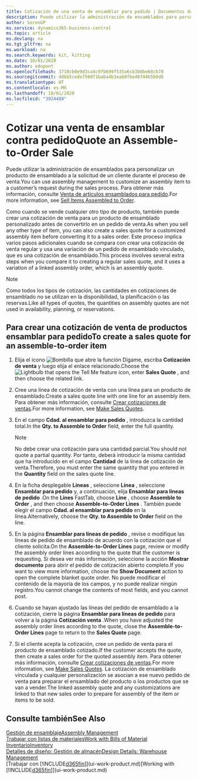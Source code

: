 ```yaml
---
title: Cotización de una venta de ensamblar para pedido | Documentos de Microsoft
description: Puede utilizar la administración de ensamblados para personalizar un producto de ensamblado a la solicitud de un cliente durante el proceso de venta.
author: SorenGP
ms.service: dynamics365-business-central
ms.topic: article
ms.devlang: na
ms.tgt_pltfrm: na
ms.workload: na
ms.search.keywords: kit, kitting
ms.date: 10/01/2020
ms.author: edupont
ms.openlocfilehash: 3710cb0e9d3ca4c9fb699f535a6cb3b0be68cb78
ms.sourcegitcommit: ddbb5cede750df1baba4b3eab8fbed6744b5b9d6
ms.translationtype: HT
ms.contentlocale: es-MX
ms.lasthandoff: 10/01/2020
ms.locfileid: "3924489"
---
```

# <a name="quote-an-assemble-to-order-sale"></a><span data-ttu-id="d8499-103">Cotizar una venta de ensamblar contra pedido</span><span class="sxs-lookup"><span data-stu-id="d8499-103">Quote an Assemble-to-Order Sale</span></span>
<span data-ttu-id="d8499-104">Puede utilizar la administración de ensamblados para personalizar un producto de ensamblado a la solicitud de un cliente durante el proceso de venta.</span><span class="sxs-lookup"><span data-stu-id="d8499-104">You can use assembly management to customize an assembly item to a customer’s request during the sales process.</span></span> <span data-ttu-id="d8499-105">Para obtener más información, consulte [Venta de artículos ensamblados para pedido](assembly-how-to-sell-items-assembled-to-order.md).</span><span class="sxs-lookup"><span data-stu-id="d8499-105">For more information, see [Sell Items Assembled to Order](assembly-how-to-sell-items-assembled-to-order.md).</span></span>  

<span data-ttu-id="d8499-106">Como cuando se vende cualquier otro tipo de producto, también puede crear una cotización de venta para un producto de ensamblado personalizado antes de convertirlo en un pedido de venta.</span><span class="sxs-lookup"><span data-stu-id="d8499-106">As when you sell any other type of item, you can also create a sales quote for a customized assembly item before converting it to a sales order.</span></span> <span data-ttu-id="d8499-107">Este proceso implica varios pasos adicionales cuando se compara con crear una cotización de venta regular y usa una variación de un pedido de ensamblado vinculado, que es una cotización de ensamblado.</span><span class="sxs-lookup"><span data-stu-id="d8499-107">This process involves several extra steps when you compare it to creating a regular sales quote, and it uses a variation of a linked assembly order, which is an assembly quote.</span></span>

> [!NOTE]  
>  <span data-ttu-id="d8499-108">Como todos los tipos de cotización, las cantidades en cotizaciones de ensamblado no se utilizan en la disponibilidad, la planificación o las reservas.</span><span class="sxs-lookup"><span data-stu-id="d8499-108">Like all types of quotes, the quantities on assembly quotes are not used in availability, planning, or reservations.</span></span>  

## <a name="to-create-a-sales-quote-for-an-assemble-to-order-item"></a><span data-ttu-id="d8499-109">Para crear una cotización de venta de productos ensamblar para pedido</span><span class="sxs-lookup"><span data-stu-id="d8499-109">To create a sales quote for an assemble-to-order item</span></span>  
1.  <span data-ttu-id="d8499-110">Elija el icono ![Bombilla que abre la función Dígame](media/ui-search/search_small.png "Dígame qué desea hacer"), escriba **Cotización de venta** y luego elija el enlace relacionado.</span><span class="sxs-lookup"><span data-stu-id="d8499-110">Choose the ![Lightbulb that opens the Tell Me feature](media/ui-search/search_small.png "Tell me what you want to do") icon, enter **Sales Quote** , and then choose the related link.</span></span>  
2.  <span data-ttu-id="d8499-111">Cree una línea de cotización de venta con una línea para un producto de ensamblado.</span><span class="sxs-lookup"><span data-stu-id="d8499-111">Create a sales quote line with one line for an assembly item.</span></span> <span data-ttu-id="d8499-112">Para obtener más información, consulte [Crear cotizaciones de ventas](sales-how-make-offers.md).</span><span class="sxs-lookup"><span data-stu-id="d8499-112">For more information, see [Make Sales Quotes](sales-how-make-offers.md).</span></span>  
3.  <span data-ttu-id="d8499-113">En el campo **Cdad. al ensamblar para pedido** , introduzca la cantidad total.</span><span class="sxs-lookup"><span data-stu-id="d8499-113">In the **Qty. to Assemble to Order** field, enter the full quantity.</span></span>

    > [!NOTE]  
    >  <span data-ttu-id="d8499-114">No debe crear una cotización para una cantidad parcial.</span><span class="sxs-lookup"><span data-stu-id="d8499-114">You should not quote a partial quantity.</span></span> <span data-ttu-id="d8499-115">Por tanto, deberá introducir la misma cantidad que ha introducido en el campo **Cantidad** de la línea de cotización de venta.</span><span class="sxs-lookup"><span data-stu-id="d8499-115">Therefore, you must enter the same quantity that you entered in the **Quantity** field on the sales quote line.</span></span>  

4.  <span data-ttu-id="d8499-116">En la ficha desplegable **Líneas** , seleccione **Línea** , seleccione **Ensamblar para pedido** y, a continuación, elija **Ensamblar para líneas de pedido** .</span><span class="sxs-lookup"><span data-stu-id="d8499-116">On the **Lines** FastTab, choose **Line** , choose **Assemble to Order** , and then choose **Assemble-to-Order Lines** .</span></span> <span data-ttu-id="d8499-117">También puede elegir el campo **Cdad. al ensamblar para pedido** en la línea.</span><span class="sxs-lookup"><span data-stu-id="d8499-117">Alternatively, choose the **Qty. to Assemble to Order** field on the line.</span></span>  
5.  <span data-ttu-id="d8499-118">En la página **Ensamblar para líneas de pedido** , revise o modifique las líneas de pedido de ensamblado de acuerdo con la cotización que el cliente solicita.</span><span class="sxs-lookup"><span data-stu-id="d8499-118">On the **Assemble-to-Order Lines** page, review or modify the assembly order lines according to the quote that the customer is requesting.</span></span> <span data-ttu-id="d8499-119">Si desea ver más información, seleccione la acción **Mostrar documento** para abrir el pedido de cotización abierto completo.</span><span class="sxs-lookup"><span data-stu-id="d8499-119">If you want to view more information, choose the **Show Document** action to open the complete blanket quote order.</span></span> <span data-ttu-id="d8499-120">No puede modificar el contenido de la mayoría de los campos, y no puede realizar ningún registro.</span><span class="sxs-lookup"><span data-stu-id="d8499-120">You cannot change the contents of most fields, and you cannot post.</span></span>  
6.  <span data-ttu-id="d8499-121">Cuando se hayan ajustado las líneas del pedido de ensamblado a la cotización, cierre la página **Ensamblar para líneas de pedido** para volver a la página **Cotización venta** .</span><span class="sxs-lookup"><span data-stu-id="d8499-121">When you have adjusted the assembly order lines according to the quote, close the **Assemble-to-Order Lines** page to return to the **Sales Quote** page.</span></span>  
7.  <span data-ttu-id="d8499-122">Si el cliente acepta la cotización, cree un pedido de venta para el producto de ensamblado cotizado.</span><span class="sxs-lookup"><span data-stu-id="d8499-122">If the customer accepts the quote, then create a sales order for the quoted assembly item.</span></span> <span data-ttu-id="d8499-123">Para obtener más información, consulte [Crear cotizaciones de ventas](sales-how-make-offers.md).</span><span class="sxs-lookup"><span data-stu-id="d8499-123">For more information, see [Make Sales Quotes](sales-how-make-offers.md).</span></span> <span data-ttu-id="d8499-124">La cotización de ensamblado vinculada y cualquier personalización se asocian a ese nuevo pedido de venta para preparar el ensamblado del producto o los productos que se van a vender.</span><span class="sxs-lookup"><span data-stu-id="d8499-124">The linked assembly quote and any customizations are linked to that new sales order to prepare for assembly of the item or items to be sold.</span></span>  

## <a name="see-also"></a><span data-ttu-id="d8499-125">Consulte también</span><span class="sxs-lookup"><span data-stu-id="d8499-125">See Also</span></span>  
[<span data-ttu-id="d8499-126">Gestión de ensamblaje</span><span class="sxs-lookup"><span data-stu-id="d8499-126">Assembly Management</span></span>](assembly-assemble-items.md)  
[<span data-ttu-id="d8499-127">Trabajar con listas de materiales</span><span class="sxs-lookup"><span data-stu-id="d8499-127">Work with Bills of Material</span></span>](inventory-how-work-BOMs.md)  
[<span data-ttu-id="d8499-128">Inventario</span><span class="sxs-lookup"><span data-stu-id="d8499-128">Inventory</span></span>](inventory-manage-inventory.md)  
[<span data-ttu-id="d8499-129">Detalles de diseño: Gestión de almacén</span><span class="sxs-lookup"><span data-stu-id="d8499-129">Design Details: Warehouse Management</span></span>](design-details-warehouse-management.md)  
<span data-ttu-id="d8499-130">[Trabajar con [!INCLUDE[d365fin](includes/d365fin_md.md)]](ui-work-product.md)</span><span class="sxs-lookup"><span data-stu-id="d8499-130">[Working with [!INCLUDE[d365fin](includes/d365fin_md.md)]](ui-work-product.md)</span></span>
